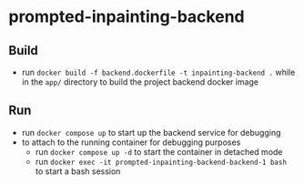# prompted-inpainting-backend

## Build

- run `docker build -f backend.dockerfile -t inpainting-backend .` while in the `app/` directory to build the project backend docker image

## Run

- run `docker compose up` to start up the backend service for debugging
- to attach to the running container for debugging purposes
    - run `docker compose up -d` to start the container in detached mode
    - run `docker exec -it prompted-inpainting-backend-backend-1 bash` to start a bash session